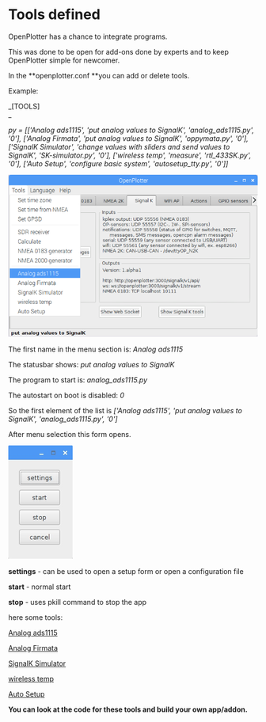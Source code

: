 # Tools defined

OpenPlotter has a chance to integrate programs.

This was done to be open for add-ons done by experts and to keep OpenPlotter simple for newcomer.

In the **openplotter.conf **you can add or delete tools.

Example:

_\[TOOLS\]  
_

_py = \[\['Analog ads1115', 'put analog values to SignalK', 'analog\_ads1115.py', '0'\], \['Analog Firmata', 'put analog values to SignalK', 'oppymata.py', '0'\], \['SignalK Simulator', 'change values with sliders and send values to SignalK', 'SK-simulator.py', '0'\], \['wireless temp', 'measure', 'rtl\_433SK.py', '0'\], \['Auto Setup', 'configure basic system', 'autosetup\_tty.py', '0'\]\]_

![](/en/toolsDefined.png)

The first name in the menu section is: _Analog ads1115_

The statusbar shows: _put analog values to SignalK_

The program to start is: _analog\_ads1115.py_

The autostart on boot is disabled: _0_

So the first element of the list is _\['Analog ads1115', 'put analog values to SignalK', 'analog\_ads1115.py', '0'\]_

After menu selection this form opens.

![](/en/ToolsDefined.jpg)

**settings** - can be used to open a setup form or open a configuration file

**start** - normal start

**stop** - uses pkill command to stop the app

here some tools:

[Analog ads1115](analog-ads1115.md)

[Analog Firmata](analog-firmata.md)

[SignalK Simulator](signalk-simulator.md)

[wireless temp](wireless-temp.md)

[Auto Setup](auto-setup-usb-ports.md)

**You can look at the code for these tools and build your own app/addon.**

